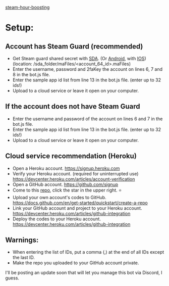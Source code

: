 [steam-hour-boosting](https://github.com/EnesKeremAYDIN/steam-hour-boosting)

# Setup:

## Account has Steam Guard (recommended)
* Get Steam guard shared secret with [SDA](https://github.com/Jessecar96/SteamDesktopAuthenticator). (Or [Android](www.google.com/search?q=how+to+get+rooted+android+steam+guard+code), with [IOS](www.google.com/search?q=how+to+get+rooted+android+steam+guard+code)) (location: /sda_folder/maFiles/<account_64_id>.maFiles)
* Enter the username, password and 2faKey the account on lines 6, 7 and 8 in the bot.js file.
* Enter the sample app id list from line 13 in the bot.js file. (enter up to 32 ids!)
* Upload to a cloud service or leave it open on your computer.

## If the account does not have Steam Guard
* Enter the username and password of the account on lines 6 and 7 in the bot.js file.
* Enter the sample app id list from line 13 in the bot.js file. (enter up to 32 ids!)
* Upload to a cloud service or leave it open on your computer.

## Cloud service recommendation (Heroku)
* Open a Heroku account. https://signup.heroku.com
* Verify your Heroku account. (required for uninterrupted use) https://devcenter.heroku.com/articles/account-verification
* Open a GitHub account. https://github.com/signup
* Come to this [repo](https://github.com/EnesKeremAYDIN/steam-hour-boosting), click the star in the upper right. ⭐
* Upload your own account's codes to GitHub. https://docs.github.com/en/get-started/quickstart/create-a-repo
* Link your GitHub account and project to your Heroku account. https://devcenter.heroku.com/articles/github-integration
* Deploy the codes to your Heroku account. https://devcenter.heroku.com/articles/github-integration

## Warnings:
* When entering the list of IDs, put a comma (,) at the end of all IDs except the last ID.
* Make the repo you uploaded to your GitHub account private.

I'll be posting an update soon that will let you manage this bot via Discord, I guess.
